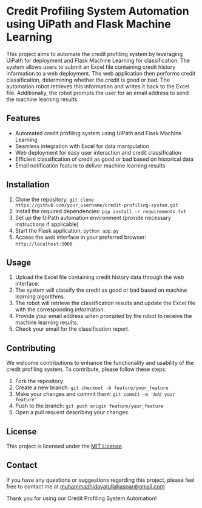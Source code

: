 # Credit Profiling System Automation using UiPath and Flask Machine Learning

This project aims to automate the credit profiling system by leveraging UiPath for deployment and Flask Machine Learning for classification. The system allows users to submit an Excel file containing credit history information to a web deployment. The web application then performs credit classification, determining whether the credit is good or bad. The automation robot retrieves this information and writes it back to the Excel file. Additionally, the robot prompts the user for an email address to send the machine learning results.

## Features
- Automated credit profiling system using UiPath and Flask Machine Learning
- Seamless integration with Excel for data manipulation
- Web deployment for easy user interaction and credit classification
- Efficient classification of credit as good or bad based on historical data
- Email notification feature to deliver machine learning results

## Installation
1. Clone the repository: `git clone https://github.com/your_username/credit-profiling-system.git`
2. Install the required dependencies: `pip install -r requirements.txt`
3. Set up the UiPath automation environment (provide necessary instructions if applicable)
4. Start the Flask application: `python app.py`
5. Access the web interface in your preferred browser: `http://localhost:5000`

## Usage
1. Upload the Excel file containing credit history data through the web interface.
2. The system will classify the credit as good or bad based on machine learning algorithms.
3. The robot will retrieve the classification results and update the Excel file with the corresponding information.
4. Provide your email address when prompted by the robot to receive the machine learning results.
5. Check your email for the classification report.

## Contributing
We welcome contributions to enhance the functionality and usability of the credit profiling system. To contribute, please follow these steps:
1. Fork the repository
2. Create a new branch: `git checkout -b feature/your_feature`
3. Make your changes and commit them: `git commit -m 'Add your feature'`
4. Push to the branch: `git push origin feature/your_feature`
5. Open a pull request describing your changes.

## License
This project is licensed under the [MIT License](LICENSE).

## Contact
If you have any questions or suggestions regarding this project, please feel free to contact me at muhammadhidayatullahaspar@gmail.com

Thank you for using our Credit Profiling System Automation!
